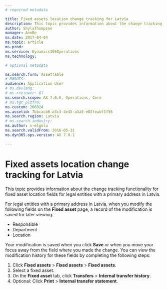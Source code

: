 ```yaml
---
# required metadata

title: Fixed assets location change tracking for Latvia
description: This topic provides information about the change tracking functionality for fixed asset location fields for legal entities with a primary address in Latvia.
author: ShylaThompson
manager: AnnBe
ms.date: 2017-04-04
ms.topic: article
ms.prod: 
ms.service: Dynamics365Operations
ms.technology: 

# optional metadata

ms.search.form: AssetTable
# ROBOTS: 
audience: Application User
# ms.devlang: 
# ms.reviewer: 81
ms.search.scope: AX 7.0.0, Operations, Core
# ms.tgt_pltfrm: 
ms.custom: 266924
ms.assetid: 7bbcacb6-a3c3-4e45-a1a5-e02feabf1f56
ms.search.region: Latvia
# ms.search.industry: 
ms.author: v-elgolu
ms.search.validFrom: 2016-05-31
ms.dyn365.ops.version: AX 7.0.1

---
```


# Fixed assets location change tracking for Latvia

This topic provides information about the change tracking functionality for fixed asset location fields for legal entities with a primary address in Latvia.

For legal entities with a primary address in Latvia, when you modify the following fields on the **Fixed asset** page, a record of the modification is saved for later viewing.

-   Responsible
-   Department
-   Location

Your modification is saved when you click **Save** or when you move your focus away from the field where you made the change. You can view the modification history for these fields by completing the following steps:

1.  Click **Fixed assets** &gt; **Fixed assets** &gt; **Fixed assets**.
2.  Select a fixed asset.
3.  On the **Fixed asset** tab, click **Transfers** &gt; **Internal transfer history**.
4.  Optional: Click **Print** &gt; **Internal transfer statement**.


